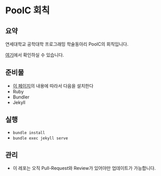 # PoolC 회칙

## 요약

연세대학교 공학대학 프로그래밍 학술동아리 PoolC의 회칙입니다.

[여기](http://poolc.github.io/Regulation/)에서 확인하실 수 있습니다.

## 준비물

- [이 페이지](https://jekyllrb-ko.github.io/docs/installation/)의 내용에 따라서 다음을 설치한다
- Ruby
- Bundler
- Jekyll

## 실행

- `bundle install`
- `bundle exec jekyll serve`

## 관리

- 이 레포는 오직 Pull-Request와 Review가 있어야만 업데이트가 가능합니다.
